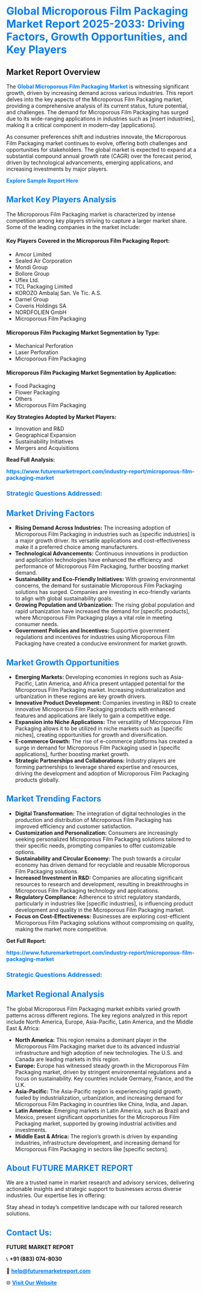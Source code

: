 <h1 style="color: #007BFF;">Global Microporous Film Packaging Market Report 2025-2033: Driving Factors, Growth Opportunities, and Key Players</h1>

<section id="overview">
<h2>Market Report Overview</h2>
<p>The <a href="https://www.futuremarketreport.com/industry-report/microporous-film-packaging-market" style="color: #007BFF; text-decoration: none;"><strong>Global Microporous Film Packaging Market</strong></a> is witnessing significant growth, driven by increasing demand across various industries. This report delves into the key aspects of the Microporous Film Packaging market, providing a comprehensive analysis of its current status, future potential, and challenges. The demand for Microporous Film Packaging has surged due to its wide-ranging applications in industries such as [insert industries], making it a critical component in modern-day [applications].</p>
<p>As consumer preferences shift and industries innovate, the Microporous Film Packaging market continues to evolve, offering both challenges and opportunities for stakeholders. The global market is expected to expand at a substantial compound annual growth rate (CAGR) over the forecast period, driven by technological advancements, emerging applications, and increasing investments by major players.</p>
</section>

<section id="overview">
<p><a href="https://www.futuremarketreport.com/request-sample/reportId=104568" style="color: #007BFF; text-decoration: none;"><strong>Explore Sample Report Here</strong></a></p>
</section>

<section id="key-players">
<h2 style="color: #007BFF;">Market Key Players Analysis</h2>
<p>The Microporous Film Packaging market is characterized by intense competition among key players striving to capture a larger market share. Some of the leading companies in the market include:</p>
<h4>Key Players Covered in the Microporous Film Packaging Report:</h4>
<ul><li>Amcor Limited</li><li>Sealed Air Corporation</li><li>Mondi Group</li><li>Bollore Group</li><li>Uflex Ltd.</li><li>TCL Packaging Limited</li><li>KOROZO Ambalaj San. Ve Tic. A.S.</li><li>Darnel Group</li><li>Coveris Holdings SA</li><li>NORDFOLIEN GmbH</li><li>Microporous Film Packaging</li></ul>
<h4>Microporous Film Packaging Market Segmentation by Type:</h4>
<ul><li>Mechanical Perforation</li><li>Laser Perforation</li><li>Microporous Film Packaging</li></ul>

<h4>Microporous Film Packaging Market Segmentation by Application:</h4>
<ul><li>Food Packaging</li><li>Flower Packaging</li><li>Others</li><li>Microporous Film Packaging</li></ul>
<p><strong>Key Strategies Adopted by Market Players:</strong></p>
<ul>
<li>Innovation and R&D</li>
<li>Geographical Expansion</li>
<li>Sustainability Initiatives</li>
<li>Mergers and Acquisitions</li>
</ul>
</section>

<section>
<p><strong>Read Full Analysis: </strong></p><a href="https://www.futuremarketreport.com/industry-report/microporous-film-packaging-market" style="color: #007BFF; text-decoration: none;"><strong>https://www.futuremarketreport.com/industry-report/microporous-film-packaging-market</strong></a>
<h3 style="color: #007BFF;">Strategic Questions Addressed:</h3>
</section>

<section id="driving-factors">
<h2 style="color: #007BFF;">Market Driving Factors</h2>
<ul>
<li><strong>Rising Demand Across Industries:</strong> The increasing adoption of Microporous Film Packaging in industries such as [specific industries] is a major growth driver. Its versatile applications and cost-effectiveness make it a preferred choice among manufacturers.</li>
<li><strong>Technological Advancements:</strong> Continuous innovations in production and application technologies have enhanced the efficiency and performance of Microporous Film Packaging, further boosting market demand.</li>
<li><strong>Sustainability and Eco-Friendly Initiatives:</strong> With growing environmental concerns, the demand for sustainable Microporous Film Packaging solutions has surged. Companies are investing in eco-friendly variants to align with global sustainability goals.</li>
<li><strong>Growing Population and Urbanization:</strong> The rising global population and rapid urbanization have increased the demand for [specific products], where Microporous Film Packaging plays a vital role in meeting consumer needs.</li>
<li><strong>Government Policies and Incentives:</strong> Supportive government regulations and incentives for industries using Microporous Film Packaging have created a conducive environment for market growth.</li>
</ul>
</section>

<section id="growth-opportunities">
<h2 style="color: #007BFF;">Market Growth Opportunities</h2>
<ul>
<li><strong>Emerging Markets:</strong> Developing economies in regions such as Asia-Pacific, Latin America, and Africa present untapped potential for the Microporous Film Packaging market. Increasing industrialization and urbanization in these regions are key growth drivers.</li>
<li><strong>Innovative Product Development:</strong> Companies investing in R&D to create innovative Microporous Film Packaging products with enhanced features and applications are likely to gain a competitive edge.</li>
<li><strong>Expansion into Niche Applications:</strong> The versatility of Microporous Film Packaging allows it to be utilized in niche markets such as [specific niches], creating opportunities for growth and diversification.</li>
<li><strong>E-commerce Growth:</strong> The rise of e-commerce platforms has created a surge in demand for Microporous Film Packaging used in [specific applications], further boosting market growth.</li>
<li><strong>Strategic Partnerships and Collaborations:</strong> Industry players are forming partnerships to leverage shared expertise and resources, driving the development and adoption of Microporous Film Packaging products globally.</li>
</ul>
</section>

<section id="trending-factors">
<h2 style="color: #007BFF;">Market Trending Factors</h2>
<ul>
<li><strong>Digital Transformation:</strong> The integration of digital technologies in the production and distribution of Microporous Film Packaging has improved efficiency and customer satisfaction.</li>
<li><strong>Customization and Personalization:</strong> Consumers are increasingly seeking personalized Microporous Film Packaging solutions tailored to their specific needs, prompting companies to offer customizable options.</li>
<li><strong>Sustainability and Circular Economy:</strong> The push towards a circular economy has driven demand for recyclable and reusable Microporous Film Packaging solutions.</li>
<li><strong>Increased Investment in R&D:</strong> Companies are allocating significant resources to research and development, resulting in breakthroughs in Microporous Film Packaging technology and applications.</li>
<li><strong>Regulatory Compliance:</strong> Adherence to strict regulatory standards, particularly in industries like [specific industries], is influencing product development and quality in the Microporous Film Packaging market.</li>
<li><strong>Focus on Cost-Effectiveness:</strong> Businesses are exploring cost-efficient Microporous Film Packaging solutions without compromising on quality, making the market more competitive.</li>
</ul>
</section>

<section>
<p><strong>Get Full Report: </strong></p><a href="https://www.futuremarketreport.com/industry-report/microporous-film-packaging-market" style="color: #007BFF; text-decoration: none;"><strong>https://www.futuremarketreport.com/industry-report/microporous-film-packaging-market</strong></a>
<h3 style="color: #007BFF;">Strategic Questions Addressed:</h3>
</section>


<section id="regional-analysis">
<h2 style="color: #007BFF;">Market Regional Analysis</h2>
<p>The global Microporous Film Packaging market exhibits varied growth patterns across different regions. The key regions analyzed in this report include North America, Europe, Asia-Pacific, Latin America, and the Middle East & Africa:</p>
<ul>
<li><strong>North America:</strong> This region remains a dominant player in the Microporous Film Packaging market due to its advanced industrial infrastructure and high adoption of new technologies. The U.S. and Canada are leading markets in this region.</li>
<li><strong>Europe:</strong> Europe has witnessed steady growth in the Microporous Film Packaging market, driven by stringent environmental regulations and a focus on sustainability. Key countries include Germany, France, and the U.K.</li>
<li><strong>Asia-Pacific:</strong> The Asia-Pacific region is experiencing rapid growth, fueled by industrialization, urbanization, and increasing demand for Microporous Film Packaging in countries like China, India, and Japan.</li>
<li><strong>Latin America:</strong> Emerging markets in Latin America, such as Brazil and Mexico, present significant opportunities for the Microporous Film Packaging market, supported by growing industrial activities and investments.</li>
<li><strong>Middle East & Africa:</strong> The region’s growth is driven by expanding industries, infrastructure development, and increasing demand for Microporous Film Packaging in sectors like [specific sectors].</li>
</ul>
</section>

<footer>
<h2 style="color: #007BFF;">About FUTURE MARKET REPORT</h2>
<p>We are a trusted name in market research and advisory services, delivering actionable insights and strategic support to businesses across diverse industries. Our expertise lies in offering:</p>

<p>Stay ahead in today’s competitive landscape with our tailored research solutions.</p>

<h2 style="color: #007BFF;">Contact Us:</h2>
<p><strong>FUTURE MARKET REPORT</strong></p>
<p>📞 <strong>+91 (883) 074-8030</strong></p>
<p>📧 <strong><a href="mailto:help@futuremarketreport.com" style="color: #007BFF;">help@futuremarketreport.com</a></strong></p>
<p>🌐 <strong><a href="https://www.futuremarketreport.com/" style="color: #007BFF;">Visit Our Website</a></strong></p>
</footer>